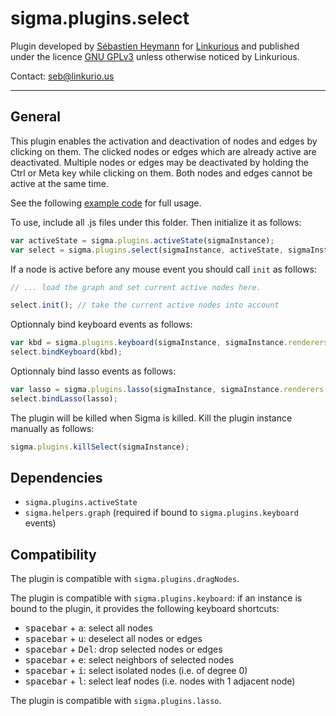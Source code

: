 sigma.plugins.select
==================

Plugin developed by [Sébastien Heymann](sheymann) for [Linkurious](https://github.com/Linkurious) and published under the licence [GNU GPLv3](LICENSE) unless otherwise noticed by Linkurious.

Contact: seb@linkurio.us

---
## General
This plugin enables the activation and deactivation of nodes and edges by clicking on them. The clicked nodes or edges which are already active are deactivated. Multiple nodes or edges may be deactivated by holding the Ctrl or Meta key while clicking on them. Both nodes and edges cannot be active at the same time.

See the following [example code](../../examples/plugin-select.html) for full usage.

To use, include all .js files under this folder. Then initialize it as follows:

````javascript
var activeState = sigma.plugins.activeState(sigmaInstance);
var select = sigma.plugins.select(sigmaInstance, activeState, sigmaInstance.renderers[0]);
````

If a node is active before any mouse event you should call `init` as follows:

````javascript
// ... load the graph and set current active nodes here.

select.init(); // take the current active nodes into account
````

Optionnaly bind keyboard events as follows:

````javascript
var kbd = sigma.plugins.keyboard(sigmaInstance, sigmaInstance.renderers[0]);
select.bindKeyboard(kbd);
````

Optionnaly bind lasso events as follows:

````javascript
var lasso = sigma.plugins.lasso(sigmaInstance, sigmaInstance.renderers[0]);
select.bindLasso(lasso);
````

The plugin will be killed when Sigma is killed. Kill the plugin instance manually as follows:

````javascript
sigma.plugins.killSelect(sigmaInstance);
````

## Dependencies

- `sigma.plugins.activeState`
- `sigma.helpers.graph` (required if bound to `sigma.plugins.keyboard` events)

## Compatibility

The plugin is compatible with `sigma.plugins.dragNodes`.

The plugin is compatible with `sigma.plugins.keyboard`: if an instance is bound to the plugin, it provides the following keyboard shortcuts:
- <kbd>spacebar</kbd> + <kbd>a</kbd>: select all nodes
- <kbd>spacebar</kbd> + <kbd>u</kbd>: deselect all nodes or edges
- <kbd>spacebar</kbd> + <kbd>Del</kbd>: drop selected nodes or edges
- <kbd>spacebar</kbd> + <kbd>e</kbd>: select neighbors of selected nodes
- <kbd>spacebar</kbd> + <kbd>i</kbd>: select isolated nodes (i.e. of degree 0)
- <kbd>spacebar</kbd> + <kbd>l</kbd>: select leaf nodes (i.e. nodes with 1 adjacent node)

The plugin is compatible with `sigma.plugins.lasso`.

